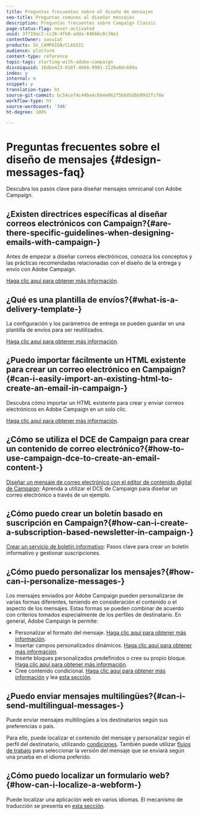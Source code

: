 ```yaml
---
title: Preguntas frecuentes sobre el diseño de mensajes
seo-title: Preguntas comunes al diseñar mensajes
description: Preguntas frecuentes sobre Campaign Classic
page-status-flag: never-activated
uuid: 3f719ac2-cc26-4fb0-adda-84666c8c38e1
contentOwner: sauviat
products: SG_CAMPAIGN/CLASSIC
audience: platform
content-type: reference
topic-tags: starting-with-adobe-campaign
discoiquuid: 16dbe423-018f-4666-9901-2120a8dc609a
index: y
internal: n
snippet: y
translation-type: ht
source-git-commit: bc54cef4c44be4c694e062f56685dbb09d2fcf8e
workflow-type: ht
source-wordcount: '346'
ht-degree: 100%

---
```



# Preguntas frecuentes sobre el diseño de mensajes {#design-messages-faq}

Descubra los pasos clave para diseñar mensajes omnicanal con Adobe Campaign.

## ¿Existen directrices específicas al diseñar correos electrónicos con Campaign?{#are-there-specific-guidelines-when-designing-emails-with-campaign-}

Antes de empezar a diseñar correos electrónicos, conozca los conceptos y las prácticas recomendadas relacionadas con el diseño de la entrega y envío con Adobe Campaign.

[Haga clic aquí para obtener más información](../../delivery/using/delivery-best-practices.md).

## ¿Qué es una plantilla de envíos?{#what-is-a-delivery-template-}

La configuración y los parámetros de entrega se pueden guardar en una plantilla de envíos para ser reutilizados.

[Haga clic aquí para obtener más información](../../delivery/using/about-templates.md).

## ¿Puedo importar fácilmente un HTML existente para crear un correo electrónico en Campaign?{#can-i-easily-import-an-existing-html-to-create-an-email-in-campaign-}

Descubra cómo importar un HTML existente para crear y enviar correos electrónicos en Adobe Campaign en un solo clic.

[Haga clic aquí para obtener más información](../../delivery/using/defining-the-email-content.md#message-content).

## ¿Cómo se utiliza el DCE de Campaign para crear un contenido de correo electrónico?{#how-to-use-campaign-dce-to-create-an-email-content-}

[Diseñar un mensaje de correo electrónico con el editor de contenido digital de Campaign](../../web/using/use-case--creating-an-email-delivery.md): Aprenda a utilizar el DCE de Campaign para diseñar un correo electrónico a través de un ejemplo.

## ¿Cómo puedo crear un boletín basado en suscripción en Campaign?{#how-can-i-create-a-subscription-based-newsletter-in-campaign-}

[Crear un servicio de boletín informativo](../../delivery/using/managing-subscriptions.md): Pasos clave para crear un boletín informativo y gestionar suscripciones.

## ¿Cómo puedo personalizar los mensajes?{#how-can-i-personalize-messages-}

Los mensajes enviados por Adobe Campaign pueden personalizarse de varias formas diferentes, teniendo en consideración el contenido o el aspecto de los mensajes. Estas formas se pueden combinar de acuerdo con criterios tomados especialmente de los perfiles de destinatario. En general, Adobe Campaign le permite:

* Personalizar el formato del mensaje. [Haga clic aquí para obtener más información](../../delivery/using/defining-the-email-content.md#message-content).
* Insertar campos personalizados dinámicos. [Haga clic aquí para obtener más información](../../delivery/using/personalization-fields.md).
* Inserte bloques personalizados predefinidos o cree su propio bloque. [Haga clic aquí para obtener más información](../../delivery/using/personalization-blocks.md).
* Cree contenido condicional. [Haga clic aquí para obtener más información](../../delivery/using/conditional-content.md) y lea [esta sección](../../delivery/using/conditional-content.md).

## ¿Puedo enviar mensajes multilingües?{#can-i-send-multilingual-messages-}

Puede enviar mensajes multilingües a los destinatarios según sus preferencias o país.

Para ello, puede localizar el contenido del mensaje y personalizar según el perfil del destinatario, utilizando [condiciones](../../delivery/using/conditional-content.md). También puede utilizar [flujos de trabajo](../../workflow/using/split.md) para seleccionar la versión del mensaje que se enviará según una prueba en el idioma preferido.

## ¿Cómo puedo localizar un formulario web?{#how-can-i-localize-a-webform-}

Puede localizar una aplicación web en varios idiomas. El mecanismo de traducción se presenta en [esta sección](../../web/using/translating-a-web-form.md).
